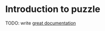 # Introduction to puzzle

TODO: write [great documentation](http://jacobian.org/writing/great-documentation/what-to-write/)
